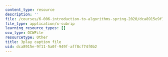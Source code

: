 ```yaml
---
content_type: resource
description: ''
file: /courses/6-006-introduction-to-algorithms-spring-2020/dca8915e9f115a0f949faff8cf74f0b2_KLBCUx1is2c.srt
file_type: application/x-subrip
learning_resource_types: []
ocw_type: OCWFile
resourcetype: Other
title: 3play caption file
uid: dca8915e-9f11-5a0f-949f-aff8cf74f0b2
---
```

